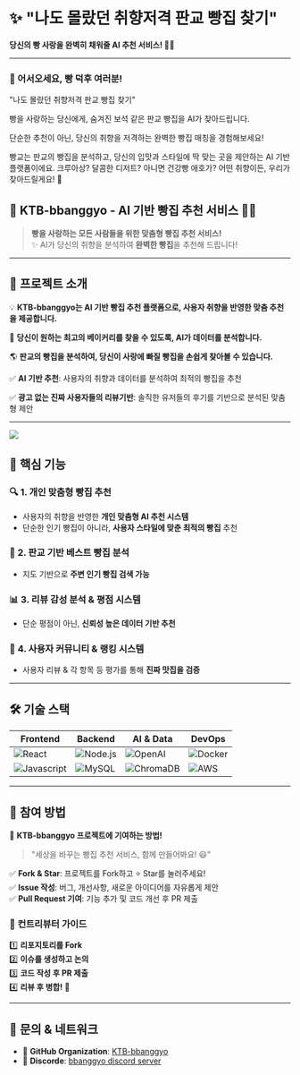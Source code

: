 # ✨ "나도 몰랐던 취향저격 판교 빵집 찾기"
**당신의 빵 사랑을 완벽히 채워줄 AI 추천 서비스! 🍞🤖**

---
### 🎉 어서오세요, 빵 덕후 여러분!
"나도 몰랐던 취향저격 판교 빵집 찾기"

빵을 사랑하는 당신에게, 숨겨진 보석 같은 판교 빵집을 AI가 찾아드립니다.

단순한 추천이 아닌, 당신의 취향을 저격하는 완벽한 빵집 매칭을 경험해보세요!

빵교는  판교의 빵집을 분석하고, 당신의 입맛과 스타일에 딱 맞는 곳을 제안하는 AI 기반 플랫폼이에요.
크루아상? 달콤한 디저트? 아니면 건강빵 애호가? 어떤 취향이든, 우리가 찾아드릴게요! 🚀

## 🥖 KTB-bbanggyo - AI 기반 빵집 추천 서비스 🍞🤖

> **빵을 사랑하는 모든 사람들을 위한 맞춤형 빵집 추천 서비스!**  
> ✨ AI가 당신의 취향을 분석하여 **완벽한 빵집**을 추천해 드립니다!  

---

## **🎯 프로젝트 소개**
💡 **KTB-bbanggyo는 AI 기반 빵집 추천 플랫폼으로, 사용자 취향을 반영한 맞춤 추천을 제공합니다.**  

🚀 **당신이 원하는 최고의 베이커리를 찾을 수 있도록, AI가 데이터를 분석합니다.**  

🌎 **판교의 빵집을 분석하여, 당신이 사랑에 빠질 빵집을 손쉽게 찾아볼 수 있습니다.**  

✅ **AI 기반 추천**: 사용자의 취향과 데이터를 분석하여 최적의 빵집을 추천  

✅ **광고 없는 진짜 사용자들의 리뷰기반**: 솔직한 유저들의 후기를 기반으로 분석된 맞춤형 제안

---


 ![](https://github.com/user-attachments/assets/3175ab0a-6063-48c1-8df7-1ed40907c908)

## **🚀 핵심 기능**
### 🔍 **1. 개인 맞춤형 빵집 추천**
- 사용자의 취향을 반영한 **개인 맞춤형 AI 추천 시스템**
- 단순한 인기 빵집이 아니라, **사용자 스타일에 맞춘 최적의 빵집** 추천

### 🥐 **2. 판교 기반 베스트 빵집 분석**
- 지도 기반으로 **주변 인기 빵집 검색 가능**

### 📊 **3. 리뷰 감성 분석 & 평점 시스템**
- 단순 평점이 아닌, **신뢰성 높은 데이터 기반 추천**

### 🎉 **4. 사용자 커뮤니티 & 랭킹 시스템**
- 사용자 리뷰 & 각 항목 등 평가를 통해 **진짜 맛집을 검증**



---

## **🛠 기술 스택**
| Frontend | Backend | AI & Data | DevOps |
|----------|---------|----------|--------|
| ![React](https://img.shields.io/badge/React-61DAFB?logo=react&logoColor=white&style=for-the-badge) | ![Node.js](https://img.shields.io/badge/Node.js-009688?logo=node.js&logoColor=white&style=for-the-badge) | ![OpenAI](https://img.shields.io/badge/OpenAI-412991?logo=openai&logoColor=white&style=for-the-badge) | ![Docker](https://img.shields.io/badge/Docker-2496ED?logo=docker&logoColor=white&style=for-the-badge) |
| ![Javascript](https://img.shields.io/badge/Javascript-000000?logo=javascript&logoColor=white&style=for-the-badge) | ![MySQL](https://img.shields.io/badge/MySQL-47A248?logo=mysql&logoColor=white&style=for-the-badge) | ![ChromaDB](https://img.shields.io/badge/ChromaDB-00A3E0?style=for-the-badge) | ![AWS](https://img.shields.io/badge/AWS-326CE5?logo=aws&logoColor=white&style=for-the-badge) |

---

## **🎉 참여 방법**
🚀 **KTB-bbanggyo 프로젝트에 기여하는 방법!**  
> "세상을 바꾸는 빵집 추천 서비스, 함께 만들어봐요! 😃"

✅ **Fork & Star**: 프로젝트를 Fork하고 ⭐️ Star를 눌러주세요!  
✅ **Issue 작성**: 버그, 개선사항, 새로운 아이디어를 자유롭게 제안  
✅ **Pull Request 기여**: 기능 추가 및 코드 개선 후 PR 제출  

### 📌 **컨트리뷰터 가이드**
1️⃣ **리포지토리를 Fork**  
2️⃣ **이슈를 생성하고 논의**  
3️⃣ **코드 작성 후 PR 제출**  
4️⃣ **리뷰 후 병합!** 🎉  

---

## **📩 문의 & 네트워크**
- 🏢 **GitHub Organization**: [KTB-bbanggyo](https://github.com/KTB-bbanggyo)  
- 💬 **Discorde**: [bbanggyo discord server ](https://discord.gg/8wcVy2Yr)
